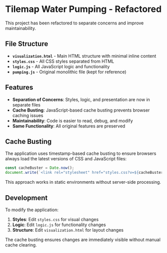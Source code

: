 # Tilemap Water Pumping - Refactored

This project has been refactored to separate concerns and improve maintainability.

## File Structure

- **`visualization.html`** - Main HTML structure with minimal inline content
- **`styles.css`** - All CSS styles separated from HTML
- **`logic.js`** - All JavaScript logic and functionality
- **`pumping.js`** - Original monolithic file (kept for reference)

## Features

- **Separation of Concerns**: Styles, logic, and presentation are now in separate files
- **Cache Busting**: JavaScript-based cache busting prevents browser caching issues
- **Maintainability**: Code is easier to read, debug, and modify
- **Same Functionality**: All original features are preserved

## Cache Busting

The application uses timestamp-based cache busting to ensure browsers always load the latest versions of CSS and JavaScript files:

```javascript
const cacheBuster = Date.now();
document.write(`<link rel="stylesheet" href="styles.css?v=${cacheBuster}">`);
```

This approach works in static environments without server-side processing.

## Development

To modify the application:

1. **Styles**: Edit `styles.css` for visual changes
2. **Logic**: Edit `logic.js` for functionality changes  
3. **Structure**: Edit `visualization.html` for layout changes

The cache busting ensures changes are immediately visible without manual cache clearing.
